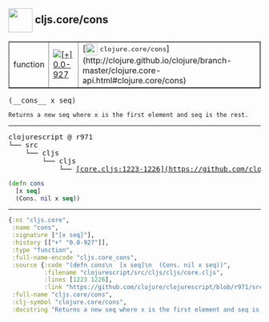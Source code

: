 ## <img width="48px" valign="middle" src="http://i.imgur.com/Hi20huC.png"> cljs.core/cons

 <table border="1">
<tr>
<td>function</td>
<td><a href="https://github.com/cljsinfo/api-refs/tree/0.0-927"><img valign="middle" alt="[+] 0.0-927" src="https://img.shields.io/badge/+-0.0--927-lightgrey.svg"></a> </td>
<td>
[<img height="24px" valign="middle" src="http://i.imgur.com/1GjPKvB.png"> <samp>clojure.core/cons</samp>](http://clojure.github.io/clojure/branch-master/clojure.core-api.html#clojure.core/cons)
</td>
</tr>
</table>

 <samp>
(__cons__ x seq)<br>
</samp>

```
Returns a new seq where x is the first element and seq is the rest.
```

---

 <pre>
clojurescript @ r971
└── src
    └── cljs
        └── cljs
            └── <ins>[core.cljs:1223-1226](https://github.com/clojure/clojurescript/blob/r971/src/cljs/cljs/core.cljs#L1223-L1226)</ins>
</pre>

```clj
(defn cons
  [x seq]
  (Cons. nil x seq))
```


---

```clj
{:ns "cljs.core",
 :name "cons",
 :signature ["[x seq]"],
 :history [["+" "0.0-927"]],
 :type "function",
 :full-name-encode "cljs.core_cons",
 :source {:code "(defn cons\n  [x seq]\n  (Cons. nil x seq))",
          :filename "clojurescript/src/cljs/cljs/core.cljs",
          :lines [1223 1226],
          :link "https://github.com/clojure/clojurescript/blob/r971/src/cljs/cljs/core.cljs#L1223-L1226"},
 :full-name "cljs.core/cons",
 :clj-symbol "clojure.core/cons",
 :docstring "Returns a new seq where x is the first element and seq is the rest."}

```
